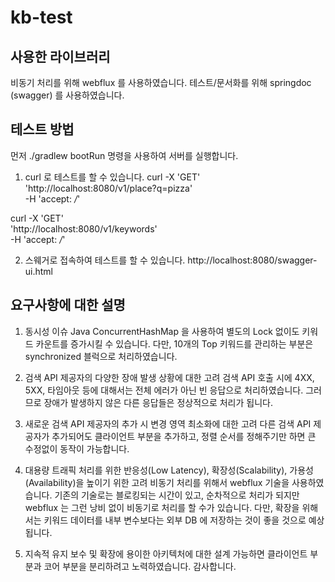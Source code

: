 # kb-test
## 사용한 라이브러리
비동기 처리를 위해 webflux 를 사용하였습니다.
테스트/문서화를 위해 springdoc (swagger) 를 사용하였습니다.

## 테스트 방법
먼저 ./gradlew bootRun 명령을 사용하여 서버를 실행합니다.
1. curl 로 테스트를 할 수 있습니다.
curl -X 'GET' \
  'http://localhost:8080/v1/place?q=pizza' \
  -H 'accept: */*'

curl -X 'GET' \
  'http://localhost:8080/v1/keywords' \
  -H 'accept: */*'

2. 스웨거로 접속하여 테스트를 할 수 있습니다.
http://localhost:8080/swagger-ui.html

## 요구사항에 대한 설명
1. 동시성 이슈
Java ConcurrentHashMap 을 사용하여 별도의 Lock 없이도 키워드 카운트를 증가시킬 수 있습니다.
다만, 10개의 Top 키워드를 관리하는 부분은 synchronized 블럭으로 처리하였습니다.

2. 검색 API 제공자의 다양한 장애 발생 상황에 대한 고려 
검색 API 호출 시에 4XX, 5XX, 타임아웃 등에 대해서는 전체 에러가 아닌 빈 응답으로 처리하였습니다. 그러므로 장애가 발생하지 않은 다른 응답들은 정상적으로 처리가 됩니다.

3. 새로운 검색 API 제공자의 추가 시 변경 영역 최소화에 대한 고려
다른 검색 API 제공자가 추가되어도 클라이언트 부분을 추가하고, 정렬 순서를 정해주기만 하면 큰 수정없이 동작이 가능합니다.

4. 대용량 트래픽 처리를 위한 반응성(Low Latency), 확장성(Scalability), 가용성(Availability)을 높이기 위한 고려
비동기 처리를 위해서 webflux 기술을 사용하였습니다. 기존의 기술로는 블로킹되는 시간이 있고, 순차적으로 처리가 되지만 webflux 는 그런 낭비 없이 비동기로 처리를 할 수가 있습니다.
다만, 확장을 위해서는 키워드 데이터를 내부 변수보다는 외부 DB 에 저장하는 것이 좋을 것으로 예상됩니다.

5. 지속적 유지 보수 및 확장에 용이한 아키텍처에 대한 설계
가능하면 클라이언트 부분과 코어 부분을 분리하려고 노력하였습니다. 
감사합니다.
